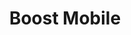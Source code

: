 ---
title: "Boost Mobile"
url: /san-antonio/boost-mobile-south-new-braunfels-avenue/
shop: mobile phone
---